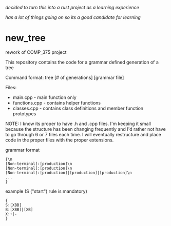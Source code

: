 *_decided to turn this into a rust project as a learning experience_*

*_has a lot of things going on so its a good candidate for learning_*

# new_tree
rework of COMP_375 project

This repository contains the code for a grammar defined generation of a tree 

Command format:
tree [# of generations] [grammar file]

Files:
* main.cpp - main function only 
* functions.cpp - contains helper functions 
* classes.cpp - contains class definitions and member function prototypes

NOTE: I know its proper to have .h and .cpp files. I'm keeping it small because 
the structure has been changing frequently and I'd rather not have to go through
6 or 7 files each time. I will eventually restructure and place code in the 
proper files with the proper extensions.

grammar format
 ```
 {\n
 [Non-terminal]:[production]\n
 [Non-terminal]:[production]\n
 [Non-terminal]:[production]|[production]|[production]\n
 ...
 }
 ```
 example (S ("start") rule is mandatory)
 ```
 {
 S:[XBB]
 B:[XBB]|[XB]
 X:+|-
 }
 ```

